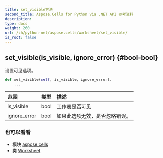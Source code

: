 ```yaml
---
title: set_visible方法
second_title: Aspose.Cells for Python via .NET API 参考资料
description:
type: docs
weight: 260
url: /zh/python-net/aspose.cells/worksheet/set_visible/
is_root: false
---
```

##  set_visible(is_visible, ignore_error) {#bool-bool}
设置可见选项。



```python
def set_visible(self, is_visible, ignore_error):
    ...
```


|范围|类型|描述|
| :- | :- | :- |
| is_visible | bool |工作表是否可见|
| ignore_error | bool |如果此选项无效，是否忽略错误。|



### 也可以看看
* 模块 [aspose.cells](../../)
* 类 [Worksheet](/cells/zh/python-net/aspose.cells/worksheet)
